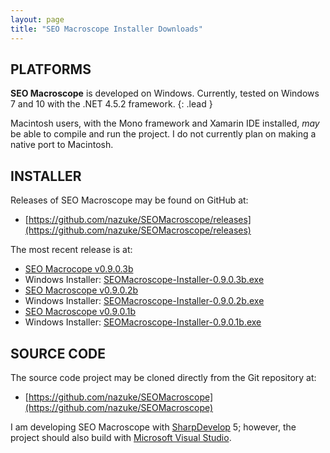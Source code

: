 ```yaml
---
layout: page
title: "SEO Macroscope Installer Downloads"
---
```


## PLATFORMS

**SEO Macroscope** is developed on Windows. Currently, tested on Windows 7 and 10 with the .NET 4.5.2 framework.
{: .lead }

Macintosh users, with the Mono framework and Xamarin IDE installed, *may* be able to compile and run the project. I do not currently plan on making a native port to Macintosh.

## INSTALLER

Releases of SEO Macroscope may be found on GitHub at:

* [https://github.com/nazuke/SEOMacroscope/releases](https://github.com/nazuke/SEOMacroscope/releases)

The most recent release is at:

* [SEO Macrocope v0.9.0.3b](https://github.com/nazuke/SEOMacroscope/releases/tag/v0.9.0.3b)
 * Windows Installer: [SEOMacroscope-Installer-0.9.0.3b.exe](https://github.com/nazuke/SEOMacroscope/releases/download/v0.9.0.3b/SEOMacroscope-Installer-0.9.0.3b.exe)
* [SEO Macroscope v0.9.0.2b](https://github.com/nazuke/SEOMacroscope/releases/tag/v0.9.0.2b)
 * Windows Installer: [SEOMacroscope-Installer-0.9.0.2b.exe](https://github.com/nazuke/SEOMacroscope/releases/download/v0.9.0.2b/SEOMacroscope-Installer-0.9.0.2b.exe)
* [SEO Macroscope v0.9.0.1b](https://github.com/nazuke/SEOMacroscope/releases/tag/v0.9.0.1b)
 * Windows Installer: [SEOMacroscope-Installer-0.9.0.1b.exe](https://github.com/nazuke/SEOMacroscope/releases/download/v0.9.0.1b/SEOMacroscope-Installer-0.9.0.1b.exe)

## SOURCE CODE

The source code project may be cloned directly from the Git repository at:

* [https://github.com/nazuke/SEOMacroscope](https://github.com/nazuke/SEOMacroscope)

I am developing SEO Macroscope with [SharpDevelop](http://www.icsharpcode.net/opensource/sd/Default.aspx) 5; however, the project should also build with [Microsoft Visual Studio](https://www.visualstudio.com/).
